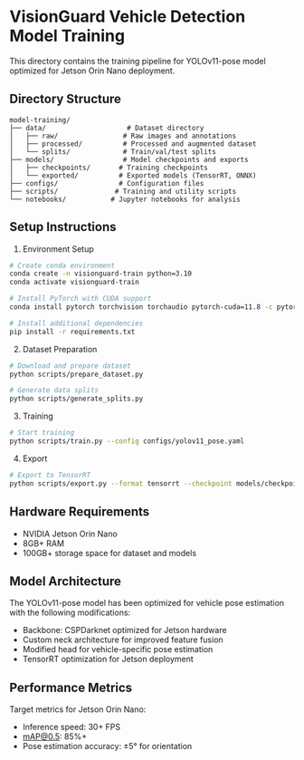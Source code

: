 # VisionGuard Vehicle Detection Model Training

This directory contains the training pipeline for YOLOv11-pose model optimized for Jetson Orin Nano deployment.

## Directory Structure
```
model-training/
├── data/                    # Dataset directory
│   ├── raw/                # Raw images and annotations
│   ├── processed/          # Processed and augmented dataset
│   └── splits/             # Train/val/test splits
├── models/                 # Model checkpoints and exports
│   ├── checkpoints/       # Training checkpoints
│   └── exported/          # Exported models (TensorRT, ONNX)
├── configs/               # Configuration files
├── scripts/              # Training and utility scripts
└── notebooks/           # Jupyter notebooks for analysis
```

## Setup Instructions

1. Environment Setup
```bash
# Create conda environment
conda create -n visionguard-train python=3.10
conda activate visionguard-train

# Install PyTorch with CUDA support
conda install pytorch torchvision torchaudio pytorch-cuda=11.8 -c pytorch -c nvidia

# Install additional dependencies
pip install -r requirements.txt
```

2. Dataset Preparation
```bash
# Download and prepare dataset
python scripts/prepare_dataset.py

# Generate data splits
python scripts/generate_splits.py
```

3. Training
```bash
# Start training
python scripts/train.py --config configs/yolov11_pose.yaml
```

4. Export
```bash
# Export to TensorRT
python scripts/export.py --format tensorrt --checkpoint models/checkpoints/best.pt
```

## Hardware Requirements

- NVIDIA Jetson Orin Nano
- 8GB+ RAM
- 100GB+ storage space for dataset and models

## Model Architecture

The YOLOv11-pose model has been optimized for vehicle pose estimation with the following modifications:
- Backbone: CSPDarknet optimized for Jetson hardware
- Custom neck architecture for improved feature fusion
- Modified head for vehicle-specific pose estimation
- TensorRT optimization for Jetson deployment

## Performance Metrics

Target metrics for Jetson Orin Nano:
- Inference speed: 30+ FPS
- mAP@0.5: 85%+
- Pose estimation accuracy: ±5° for orientation
